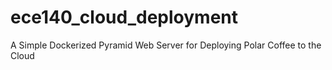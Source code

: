 # ece140_cloud_deployment

A Simple Dockerized Pyramid Web Server for Deploying Polar Coffee to the Cloud
